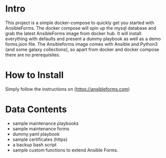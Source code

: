 # Intro
This project is a simple docker-compose to quickly get you started with AnsibleForms.
The docker compose will spin up the mysql database and grab the latest AnsibleForms image from docker hub.
It will install everything with defaults and present a dummy playbook as well as a demo forms.json file.
The Ansibleforms image comes with Ansible and Python3 (and some galaxy collections), so apart from docker and docker compose there are no prerequisites.

# How to Install
Simply follow the instructions on (https://ansibleforms.com)

# Data Contents
* sample maintenance playbooks
* sample maintenance forms
* dummy.yaml playbook
* sample certificates (https)
* a backup bash script
* sample custom functions to extend Ansible Forms.

